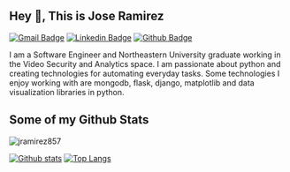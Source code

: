 ## Hey 👋, This is Jose Ramirez
[![Gmail Badge](https://img.shields.io/badge/-j.ramirez857@gmail.com-c14438?style=flat&logo=Gmail&logoColor=white&link=mailto:j.ramirez857@gmail.com)](mailto:j.ramirez857@gmail.com) 
[![Linkedin Badge](https://img.shields.io/badge/-https://www.linkedin.com/in/joseramirez-9ba77393/-0072b1?style=flat&logo=Linkedin&logoColor=white&link=https://www.linkedin.com/in/https://www.linkedin.com/in/joseramirez-9ba77393//)](https://www.linkedin.com/in/https://www.linkedin.com/in/joseramirez-9ba77393//) [![Github Badge](https://img.shields.io/badge/-jramirez857-grey?style=flat&logo=github&logoColor=white&link=https://github.com/jramirez857/)](https://www.github.com/jramirez857/) <p align='left'>I am a Software Engineer and Northeastern University graduate working in the Video Security and Analytics space. I am passionate about python and creating technologies for automating everyday tasks. Some technologies I enjoy working with are mongodb, flask, django, matplotlib and data visualization libraries in python.</p>
## Some of my Github Stats
<p align=left> <img src=https://komarev.com/ghpvc/?username=jramirez857 alt=jramirez857 /> </p>

[![Github stats](https://github-readme-stats.vercel.app/api?username=jramirez857&show_icons=true&include_all_commits=true)](https://github.com/jramirez857/github-readme-stats)
[![Top Langs](https://github-readme-stats.vercel.app/api/top-langs/?username=jramirez857&layout=compact)](https://github.com/jramirez857/github-readme-stats)
